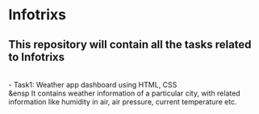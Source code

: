 # Infotrixs
## This repository will contain all the tasks related to Infotrixs
<br>
- Task1: Weather app dashboard using HTML, CSS <br> 
&ensp It contains weather information of a particular city, with related information like humidity in air, air pressure, current temperature etc.

